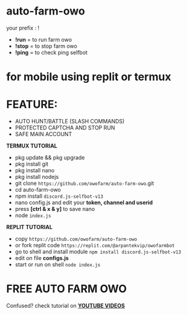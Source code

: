 # auto-farm-owo
your prefix : !
- **!run** = to run farm owo
- **!stop** = to stop farm owo
- **!ping** = to check ping selfbot

# for mobile using replit or termux

# FEATURE:
- AUTO HUNT/BATTLE (SLASH COMMANDS)
- PROTECTED CAPTCHA AND STOP RUN
- SAFE MAIN ACCOUNT

**__TERMUX TUTORIAL__**
- pkg update && pkg upgrade
- pkg install git
- pkg install nano
- pkg install nodejs
- git clone `https://github.com/owofarm/auto-farm-owo`.git
- cd auto-farm-owo
- npm install `discord.js-selfbot-v13`
- nano config.js and edit your **token, channel and userid**
- press **[ctrl & x & y]** to save nano
- node `index.js`

**__REPLIT TUTORIAL__**
- copy `https://github.com/owofarm/auto-farm-owo`
- or fork replit code `https://replit.com/@arpantekvip/owofarmbot`
- go to shell and install module `npm install discord.js-selfbot-v13`
- edit on file **configs.js**
- start or run on shell `node index.js`

# FREE AUTO FARM OWO
Confused? check tutorial on **[YOUTUBE VIDEOS](https://www.youtube.com)**
